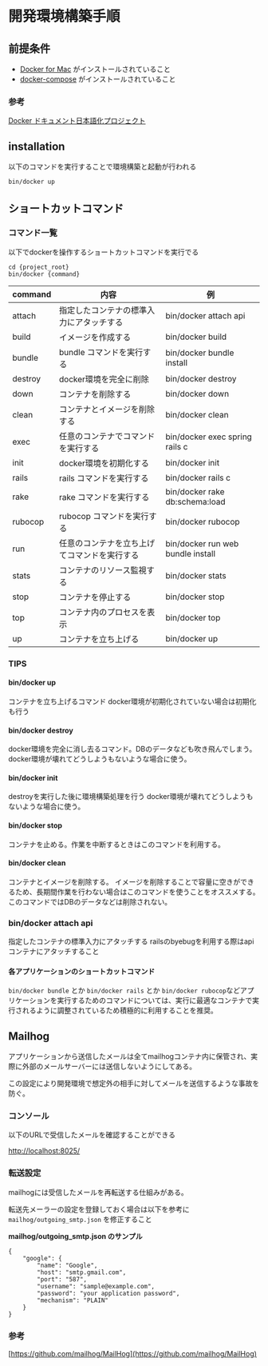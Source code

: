 # 開発環境構築手順
## 前提条件
- [Docker for Mac](https://docs.docker.com/docker-for-mac/install/) がインストールされていること
- [docker-compose](https://docs.docker.com/compose/install/) がインストールされていること

### 参考
[Docker ドキュメント日本語化プロジェクト](http://docs.docker.jp/)

## installation
以下のコマンドを実行することで環境構築と起動が行われる
```
bin/docker up
```

## ショートカットコマンド

### コマンド一覧
以下でdockerを操作するショートカットコマンドを実行でる
```
cd {project_root}
bin/docker {command}
```

| command | 内容 | 例 |
| --- | --- | --- |
| attach | 指定したコンテナの標準入力にアタッチする | bin/docker attach api |
| build | イメージを作成する | bin/docker build |
| bundle | bundle コマンドを実行する | bin/docker bundle install |
| destroy | docker環境を完全に削除 | bin/docker destroy |
| down | コンテナを削除する | bin/docker down |
| clean | コンテナとイメージを削除する | bin/docker clean |
| exec | 任意のコンテナでコマンドを実行する | bin/docker exec spring rails c |
| init | docker環境を初期化する | bin/docker init |
| rails | rails コマンドを実行する | bin/docker rails c |
| rake | rake コマンドを実行する | bin/docker rake db:schema:load |
| rubocop | rubocop コマンドを実行する | bin/docker rubocop |
| run | 任意のコンテナを立ち上げてコマンドを実行する | bin/docker run web bundle install |
| stats | コンテナのリソース監視する  | bin/docker stats |
| stop | コンテナを停止する  | bin/docker stop |
| top | コンテナ内のプロセスを表示  | bin/docker top |
| up | コンテナを立ち上げる | bin/docker up |

### TIPS

#### bin/docker up
コンテナを立ち上げるコマンド
docker環境が初期化されていない場合は初期化も行う

#### bin/docker destroy
docker環境を完全に消し去るコマンド。DBのデータなども吹き飛んでしまう。
docker環境が壊れてどうしようもないような場合に使う。

#### bin/docker init
destroyを実行した後に環境構築処理を行う
docker環境が壊れてどうしようもないような場合に使う。

#### bin/docker stop
コンテナを止める。作業を中断するときはこのコマンドを利用する。

#### bin/docker clean
コンテナとイメージを削除する。
イメージを削除することで容量に空きができるため、長期間作業を行わない場合はこのコマンドを使うことをオススメする。
このコマンドではDBのデータなどは削除されない。

### bin/docker attach api
指定したコンテナの標準入力にアタッチする
railsのbyebugを利用する際はapiコンテナにアタッチすること

#### 各アプリケーションのショートカットコマンド
`bin/docker bundle` とか `bin/docker rails` とか `bin/docker rubocop`などアプリケーションを実行するためのコマンドについては、実行に最適なコンテナで実行されるように調整されているため積極的に利用することを推奨。

## Mailhog
アプリケーションから送信したメールは全てmailhogコンテナ内に保管され、実際に外部のメールサーバーには送信しないようにしてある。

この設定により開発環境で想定外の相手に対してメールを送信するような事故を防ぐ。

### コンソール
以下のURLで受信したメールを確認することができる

[http://localhost:8025/](http://localhost:8025/)

### 転送設定
mailhogには受信したメールを再転送する仕組みがある。

転送先メーラーの設定を登録しておく場合は以下を参考に `mailhog/outgoing_smtp.json` を修正すること

**mailhog/outgoing_smtp.json のサンプル**
```
{
    "google": {
        "name": "Google",
        "host": "smtp.gmail.com",
        "port": "587",
        "username": "sample@example.com",
        "password": "your application password",
        "mechanism": "PLAIN"
    }
}
```

### 参考
[https://github.com/mailhog/MailHog](https://github.com/mailhog/MailHog)

